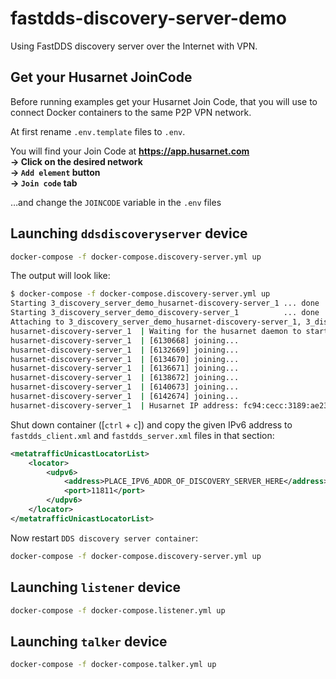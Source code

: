 # fastdds-discovery-server-demo

Using FastDDS discovery server over the Internet with VPN.

## Get your Husarnet JoinCode

Before running examples get your Husarnet Join Code, that you will use to connect Docker containers to the same P2P VPN network.

At first rename `.env.template` files to `.env`.

You will find your Join Code at **https://app.husarnet.com  
 -> Click on the desired network  
 -> `Add element` button  
 -> `Join code` tab**

…and change the `JOINCODE` variable in the `.env` files

## Launching `ddsdiscoveryserver` device

```bash
docker-compose -f docker-compose.discovery-server.yml up
```

The output will look like:

```bash
$ docker-compose -f docker-compose.discovery-server.yml up
Starting 3_discovery_server_demo_husarnet-discovery-server_1 ... done
Starting 3_discovery_server_demo_discovery-server_1          ... done
Attaching to 3_discovery_server_demo_husarnet-discovery-server_1, 3_discovery_server_demo_discovery-server_1
husarnet-discovery-server_1  | Waiting for the husarnet daemon to start
husarnet-discovery-server_1  | [6130668] joining...
husarnet-discovery-server_1  | [6132669] joining...
husarnet-discovery-server_1  | [6134670] joining...
husarnet-discovery-server_1  | [6136671] joining...
husarnet-discovery-server_1  | [6138672] joining...
husarnet-discovery-server_1  | [6140673] joining...
husarnet-discovery-server_1  | [6142674] joining...
husarnet-discovery-server_1  | Husarnet IP address: fc94:cecc:3189:ae23:cc06:7b07:50fe:e0e9
```

Shut down container ([`ctrl` + `c`]) and copy the given IPv6 address to `fastdds_client.xml` and `fastdds_server.xml` files in that section:

```xml
<metatrafficUnicastLocatorList>
    <locator>
        <udpv6>
            <address>PLACE_IPV6_ADDR_OF_DISCOVERY_SERVER_HERE</address>
            <port>11811</port>
        </udpv6>
    </locator>
</metatrafficUnicastLocatorList>
```

Now restart `DDS discovery server container`:

```bash
docker-compose -f docker-compose.discovery-server.yml up
```

## Launching `listener` device

```bash
docker-compose -f docker-compose.listener.yml up
```

## Launching `talker` device

```bash
docker-compose -f docker-compose.talker.yml up
```
